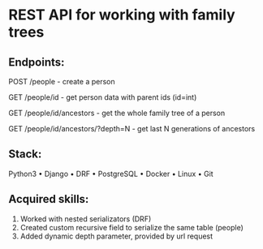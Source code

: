 # REST API for working with family trees

## Endpoints:

POST /people - create a person

GET /people/id - get person data with parent ids (id=int)
  
GET /people/id/ancestors - get the whole family tree of a person
  
GET /people/id/ancestors/?depth=N - get last N generations of ancestors

## Stack:

Python3
• Django
• DRF
• PostgreSQL
• Docker
• Linux
• Git

## Acquired skills: 
1. Worked with nested serializators (DRF)
2. Created custom recursive field to serialize the same table (people)
3. Added dynamic depth parameter, provided by url request
